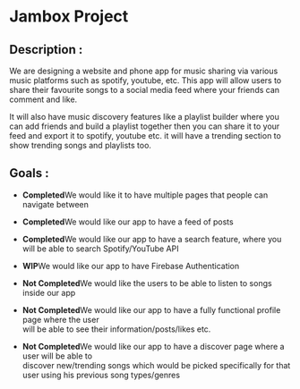 # Jambox Project

## Description :

We are designing a website and phone app for music sharing via various music platforms such as spotify, youtube, etc. This app will allow users to share their favourite songs to a social media feed where your friends can comment and like. 

It will also have music discovery features like a playlist builder where you can add friends and build a playlist together then you can share it to your feed and export it to spotify, youtube etc. it will have a trending section to show trending songs and playlists too.

## Goals :

 - **Completed**We would like it to have multiple pages that people can navigate between                               
                                                                                                          
 - **Completed**We would like our app to have a feed of posts                                                          
 
 - **Completed**We would like our app to have a search feature, where you will be able to search Spotify/YouTube API  
                                                                                                          
 - **WIP**We would like our app to have Firebase Authentication                                                  
                                                                                                          
 - **Not Completed**We would like the users to be able to listen to songs inside our app                                    
                                                                                                          
 - **Not Completed**We would like our app to have a fully functional profile page where the user                           
   will be able to see their information/posts/likes etc.                                                 
                                                                                                          
 - **Not Completed**We would like our app to have a discover page where a user will be able to                             
   discover new/trending songs which would be picked specifically for that user
   using his previous song types/genres                                                                   
                                                                                                          
